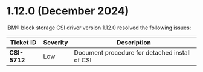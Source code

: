 # 1.12.0 (December 2024)

IBM® block storage CSI driver version 1.12.0 resolved the following issues:

|Ticket ID|Severity|Description|
|---------|--------|-----------|
|**CSI-5712**|Low|Document procedure for detached install of CSI|
